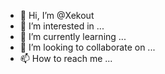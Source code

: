 - 👋 Hi, I’m @Xekout
- 👀 I’m interested in ...
- 🌱 I’m currently learning ...
- 💞️ I’m looking to collaborate on ...
- 📫 How to reach me ...

<!---
Xekout/Xekout is a ✨ special ✨ repository because its `README.md` (this file) appears on your GitHub profile.
You can click the Preview link to take a look at your changes.
--->
